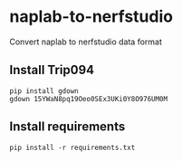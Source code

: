 # naplab-to-nerfstudio
Convert naplab to nerfstudio data format

## Install Trip094
```
pip install gdown
gdown 15YWaN8pq19Oeo0SEx3UKi0Y8O976UM0M
```

## Install requirements
```
pip install -r requirements.txt
```